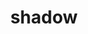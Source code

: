 ---
date:  ""
draft: false
title: "shadow"
short: "shadow"
thumb:
    image: "cover.jpg"
    anima: ""
    video: ""
layout: ""
weight: 15
lister: 6
format:
    media: "article"
    model: ""
    datum:
        data: ""
require:
    - prop: ""
      name: ""
      icon: ""
      desc: ""
metadata:
    index: false
    thumb: "cover.jpg"
    group: []
    author: ["Al Muhdil Karim"]
description: "Shadow pada CSS menambah dimensi, kedalaman, dan estetika visual yang lebih profesional."
---